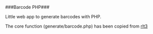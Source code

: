 ###Barcode PHP###

Little web app to generate barcodes with PHP.

The core function (generate/barcode.php) has been copied from [rlt3](https://github.com/rlt3/php-barcode)

